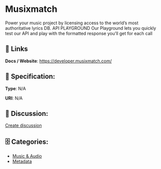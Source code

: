# Musixmatch


Power your music project by licensing access to the world’s most authoritative lyrics DB. API PLAYGROUND Our Playground lets you quickly test our API and play with the formatted response you’ll get for each call

##  🔗 Links
**Docs / Website**: https://developer.musixmatch.com/

## 🧬 Specification:
**Type**: N/A

**URI**: N/A

## 💬 Discussion:
[Create discussion](https://github.com/apis-list/apis-list/discussions/new)

## 🗄️ Categories:
- [Music & Audio](https://github.com/apis-list/apis-list#music--audio)
- [Metadata](https://github.com/apis-list/apis-list#metadata)



